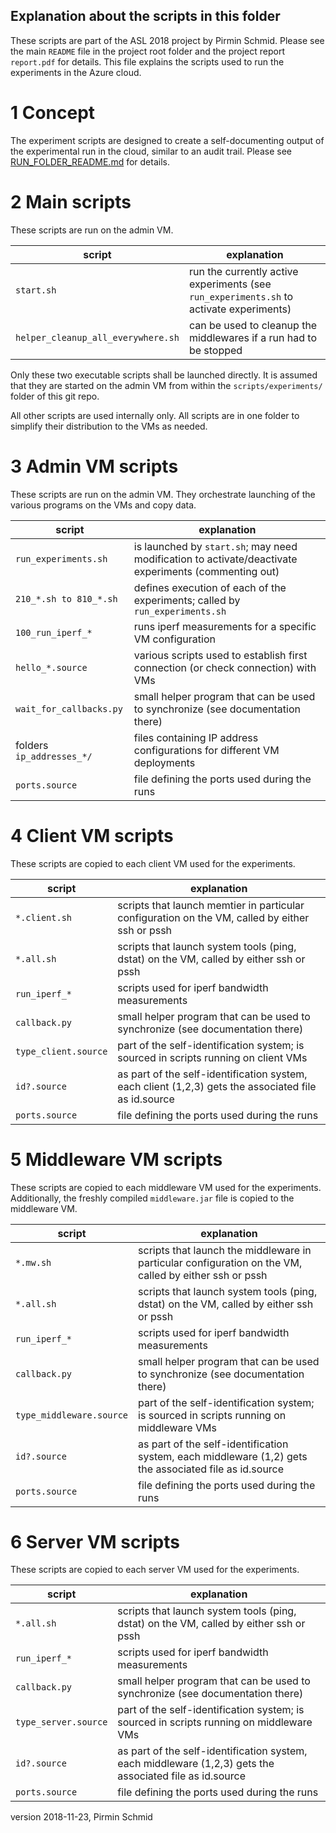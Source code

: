 Explanation about the scripts in this folder
--------------------------------------------

These scripts are part of the ASL 2018 project by Pirmin Schmid.
Please see the main `README` file in the project root folder and the project report `report.pdf` for details.
This file explains the scripts used to run the experiments in the Azure cloud.


# 1 Concept
The experiment scripts are designed to create a self-documenting output of the experimental run in the cloud, similar to an audit trail.
Please see [RUN_FOLDER_README.md](RUN_FOLDER_README.md) for details.


# 2 Main scripts
These scripts are run on the admin VM.

script                             | explanation
-----------------------------------|----------------------------------------------------------------------------------------
`start.sh`                         | run the currently active experiments (see `run_experiments.sh` to activate experiments)
`helper_cleanup_all_everywhere.sh` | can be used to cleanup the middlewares if a run had to be stopped

Only these two executable scripts shall be launched directly.
It is assumed that they are started on the admin VM from within the `scripts/experiments/` folder of this git repo.

All other scripts are used internally only. All scripts are in one folder to simplify their distribution to the VMs as needed.


# 3 Admin VM scripts
These scripts are run on the admin VM. They orchestrate launching of the various programs on the VMs and copy data.

script                    | explanation
--------------------------|-----------------------------------------------------------------------------------------------------
`run_experiments.sh`      | is launched by `start.sh`; may need modification to activate/deactivate experiments (commenting out)
`210_*.sh to 810_*.sh`    | defines execution of each of the experiments; called by `run_experiments.sh`
`100_run_iperf_*`         | runs iperf measurements for a specific VM configuration
`hello_*.source`          | various scripts used to establish first connection (or check connection) with VMs
`wait_for_callbacks.py`   | small helper program that can be used to synchronize (see documentation there)
folders `ip_addresses_*/` | files containing IP address configurations for different VM deployments
`ports.source`            | file defining the ports used during the runs


# 4 Client VM scripts
These scripts are copied to each client VM used for the experiments.

script               | explanation
---------------------|-----------------------------------------------------------------------------------------------------
`*.client.sh`        | scripts that launch memtier in particular configuration on the VM, called by either ssh or pssh
`*.all.sh`           | scripts that launch system tools (ping, dstat) on the VM, called by either ssh or pssh
`run_iperf_*`        | scripts used for iperf bandwidth measurements
`callback.py`        | small helper program that can be used to synchronize (see documentation there)
`type_client.source` | part of the self-identification system; is sourced in scripts running on client VMs
`id?.source`         | as part of the self-identification system, each client (1,2,3) gets the associated file as id.source
`ports.source`       | file defining the ports used during the runs


# 5 Middleware VM scripts
These scripts are copied to each middleware VM used for the experiments.
Additionally, the freshly compiled `middleware.jar` file is copied to the middleware VM.

script                   | explanation
-------------------------|-------------------------------------------------------------------------------------------------------
`*.mw.sh`                | scripts that launch the middleware in particular configuration on the VM, called by either ssh or pssh
`*.all.sh`               | scripts that launch system tools (ping, dstat) on the VM, called by either ssh or pssh
`run_iperf_*`            | scripts used for iperf bandwidth measurements
`callback.py`            | small helper program that can be used to synchronize (see documentation there)
`type_middleware.source` | part of the self-identification system; is sourced in scripts running on middleware VMs
`id?.source`             | as part of the self-identification system, each middleware (1,2) gets the associated file as id.source
`ports.source`           | file defining the ports used during the runs


# 6 Server VM scripts
These scripts are copied to each server VM used for the experiments.

script               | explanation
---------------------|----------------------------------------------------------------------------------------------------------
`*.all.sh`           | scripts that launch system tools (ping, dstat) on the VM, called by either ssh or pssh
`run_iperf_*`        | scripts used for iperf bandwidth measurements
`callback.py`        | small helper program that can be used to synchronize (see documentation there)
`type_server.source` | part of the self-identification system; is sourced in scripts running on middleware VMs
`id?.source`         | as part of the self-identification system, each middleware (1,2,3) gets the associated file as id.source
`ports.source`       | file defining the ports used during the runs


version 2018-11-23, Pirmin Schmid
